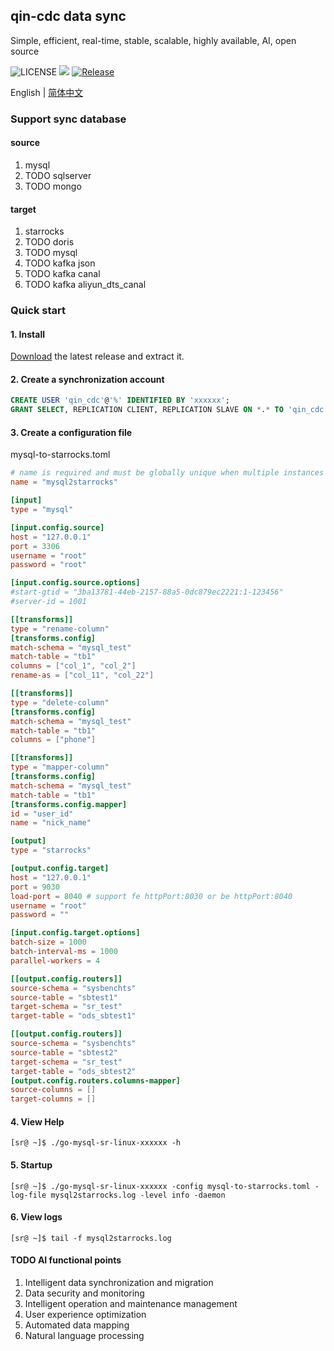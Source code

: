 ## qin-cdc data sync
Simple, efficient, real-time, stable, scalable, highly available, AI, open source

![LICENSE](https://img.shields.io/badge/license-AGPLv3%20-blue.svg)
![](https://img.shields.io/github/languages/top/sqlpub/qin-cdc)
[![Release](https://img.shields.io/github/release/sqlpub/qin-cdc.svg?style=flat-square)](https://github.com/sqlpub/qin-cdc/releases)

English | [简体中文](README.zh-CN.md)

### Support sync database
#### source
1. mysql
2. TODO sqlserver
3. TODO mongo

#### target
1. starrocks
2. TODO doris
3. TODO mysql
4. TODO kafka json
5. TODO kafka canal
6. TODO kafka aliyun_dts_canal

### Quick start
#### 1. Install
[Download](https://github.com/sqlpub/qin-cdc/releases/latest) the latest release and extract it.

#### 2. Create a synchronization account
```sql
CREATE USER 'qin_cdc'@'%' IDENTIFIED BY 'xxxxxx';
GRANT SELECT, REPLICATION CLIENT, REPLICATION SLAVE ON *.* TO 'qin_cdc'@'%';
```
#### 3. Create a configuration file
mysql-to-starrocks.toml
```toml
# name is required and must be globally unique when multiple instances are running
name = "mysql2starrocks"

[input]
type = "mysql"

[input.config.source]
host = "127.0.0.1"
port = 3306
username = "root"
password = "root"

[input.config.source.options]
#start-gtid = "3ba13781-44eb-2157-88a5-0dc879ec2221:1-123456"
#server-id = 1001

[[transforms]]
type = "rename-column"
[transforms.config]
match-schema = "mysql_test"
match-table = "tb1"
columns = ["col_1", "col_2"]
rename-as = ["col_11", "col_22"]

[[transforms]]
type = "delete-column"
[transforms.config]
match-schema = "mysql_test"
match-table = "tb1"
columns = ["phone"]

[[transforms]]
type = "mapper-column"
[transforms.config]
match-schema = "mysql_test"
match-table = "tb1"
[transforms.config.mapper]
id = "user_id"
name = "nick_name"

[output]
type = "starrocks"

[output.config.target]
host = "127.0.0.1"
port = 9030
load-port = 8040 # support fe httpPort:8030 or be httpPort:8040
username = "root"
password = ""

[input.config.target.options]
batch-size = 1000
batch-interval-ms = 1000
parallel-workers = 4

[[output.config.routers]]
source-schema = "sysbenchts"
source-table = "sbtest1"
target-schema = "sr_test"
target-table = "ods_sbtest1"

[[output.config.routers]]
source-schema = "sysbenchts"
source-table = "sbtest2"
target-schema = "sr_test"
target-table = "ods_sbtest2"
[output.config.routers.columns-mapper]
source-columns = []
target-columns = []
```

#### 4. View Help
```shell
[sr@ ~]$ ./go-mysql-sr-linux-xxxxxx -h
```

#### 5. Startup
```shell
[sr@ ~]$ ./go-mysql-sr-linux-xxxxxx -config mysql-to-starrocks.toml -log-file mysql2starrocks.log -level info -daemon
```

#### 6. View logs
```shell
[sr@ ~]$ tail -f mysql2starrocks.log
```

#### TODO AI functional points
1. Intelligent data synchronization and migration
2. Data security and monitoring
3. Intelligent operation and maintenance management
4. User experience optimization
5. Automated data mapping
6. Natural language processing

